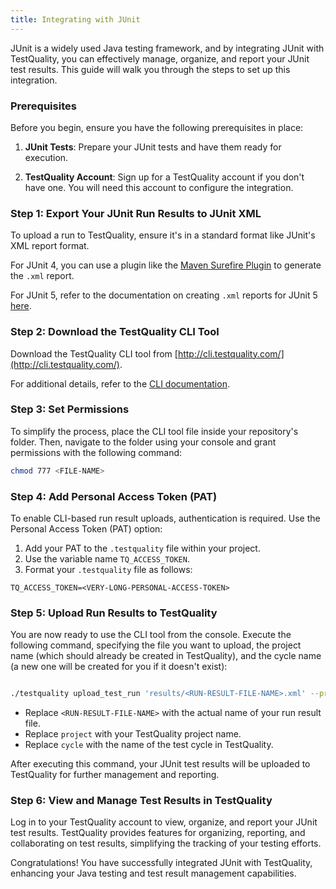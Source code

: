 ```yaml
---
title: Integrating with JUnit 
---
```


JUnit is a widely used Java testing framework, and by integrating JUnit with TestQuality, you can effectively manage, organize, and report your JUnit test results. This guide will walk you through the steps to set up this integration.

### Prerequisites

Before you begin, ensure you have the following prerequisites in place:

1. **JUnit Tests**: Prepare your JUnit tests and have them ready for execution.

2. **TestQuality Account**: Sign up for a TestQuality account if you don't have one. You will need this account to configure the integration.

### Step 1: Export Your JUnit Run Results to JUnit XML

To upload a run to TestQuality, ensure it's in a standard format like JUnit's XML report format.

For JUnit 4, you can use a plugin like the [Maven Surefire Plugin](https://maven.apache.org/surefire/maven-surefire-plugin/) to generate the `.xml` report. 

For JUnit 5, refer to the documentation on creating `.xml` reports for JUnit 5 [here](https://junit.org/junit5/docs/current/user-guide/#junit-platform-reporting).


### Step 2: Download the TestQuality CLI Tool

Download the TestQuality CLI tool from [http://cli.testquality.com/](http://cli.testquality.com/).

For additional details, refer to the [CLI documentation](testquality_cli).

### Step 3: Set Permissions

To simplify the process, place the CLI tool file inside your repository's folder. Then, navigate to the folder using your console and grant permissions with the following command:

```bash
chmod 777 <FILE-NAME>
```
### Step 4: Add Personal Access Token (PAT)

To enable CLI-based run result uploads, authentication is required. Use the Personal Access Token (PAT) option:

1. Add your PAT to the `.testquality` file within your project.
2. Use the variable name `TQ_ACCESS_TOKEN`.
3. Format your `.testquality` file as follows:

```plaintext
TQ_ACCESS_TOKEN=<VERY-LONG-PERSONAL-ACCESS-TOKEN>
```
### Step 5: Upload Run Results to TestQuality

You are now ready to use the CLI tool from the console. Execute the following command, specifying the file you want to upload, the project name (which should already be created in TestQuality), and the cycle name (a new one will be created for you if it doesn't exist):

```bash

./testquality upload_test_run 'results/<RUN-RESULT-FILE-NAME>.xml' --project_name=project --plan_name=cycle
```

- Replace `<RUN-RESULT-FILE-NAME>` with the actual name of your run result file.
- Replace `project` with your TestQuality project name.
- Replace `cycle` with the name of the test cycle in TestQuality.

After executing this command, your JUnit test results will be uploaded to TestQuality for further management and reporting.

### Step 6: View and Manage Test Results in TestQuality

Log in to your TestQuality account to view, organize, and report your JUnit test results. TestQuality provides features for organizing, reporting, and collaborating on test results, simplifying the tracking of your testing efforts.

Congratulations! You have successfully integrated JUnit with TestQuality, enhancing your Java testing and test result management capabilities.
